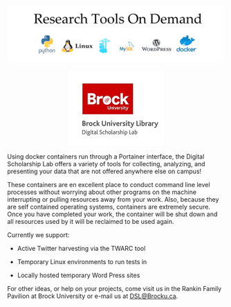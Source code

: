 ![Research Tools On Demand][title]

<center><img src="dsl-logo.jpg"></center>

Using docker containers run through a Portainer interface, the Digital Scholarship Lab offers a variety of tools for collecting, analyzing, and presenting your data that are not offered anywhere else on campus!

These containers are en excellent place to conduct command line level processes without worrying about other programs on the machine interrupting or pulling resources away from your work.  Also, because they are self contained operating systems, containers are extremely secure.  Once you have completed your work, the container will be shut down and all resources used by it will be reclaimed to be used again.

Currently we support:

- Active Twitter harvesting via the TWARC tool

- Temporary Linux environments to run tests in

- Locally hosted temporary Word Press sites

For other ideas, or help on your projects, come visit us in the Rankin Family Pavilion at Brock University or e-mail us at DSL@Brocku.ca.








[title]: RTOD.png
